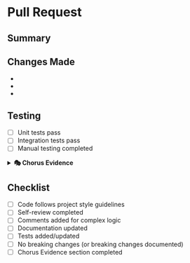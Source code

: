 # Pull Request

## Summary
<!-- Brief description of the changes in this PR -->

## Changes Made
<!-- List of changes made -->
-
-
-

## Testing
<!-- How was this tested? -->
- [ ] Unit tests pass
- [ ] Integration tests pass
- [ ] Manual testing completed

<details>
<summary><strong>🎭 Chorus Evidence</strong></summary>

### Tests
<!-- Link to test output, coverage reports, or describe test strategy -->
**Status**: [ ] Complete [ ] In Progress [ ] N/A

**Details**:
- Unit test coverage: __%
- Integration tests:
- Test artifacts:

### Benchmarks
<!-- Performance impact analysis or N/A if policy allows -->
**Status**: [ ] Complete [ ] In Progress [ ] N/A

**Details**:
- Performance impact:
- Memory usage:
- Benchmark results:

### Specification/ADR References
<!-- Links to relevant specs, ADRs, or design documents -->
**Status**: [ ] Complete [ ] In Progress [ ] N/A

**References**:
- Spec:
- ADR:
- Design doc:

### Risk Assessment & Rollback Plan
<!-- Identify risks and rollback strategy -->
**Risk Level**: [ ] Low [ ] Medium [ ] High

**Identified Risks**:
-
-

**Rollback Plan**:
- [ ] Database migrations are reversible
- [ ] Feature flags available for quick disable
- [ ] Deployment can be reverted
- [ ] Data backup completed

**Mitigation Steps**:
-
-

</details>

## Checklist
- [ ] Code follows project style guidelines
- [ ] Self-review completed
- [ ] Comments added for complex logic
- [ ] Documentation updated
- [ ] Tests added/updated
- [ ] No breaking changes (or breaking changes documented)
- [ ] Chorus Evidence section completed